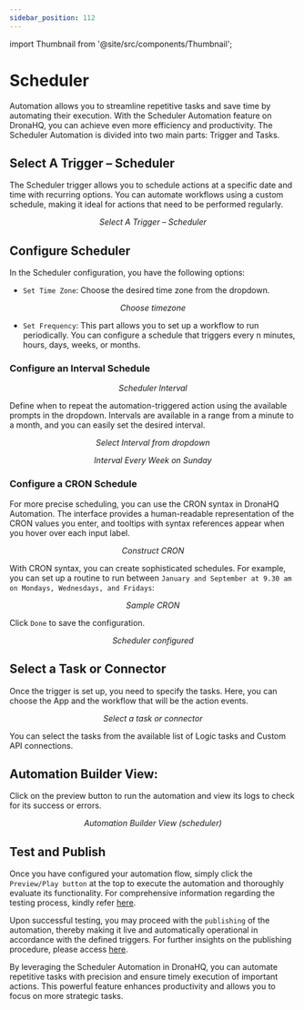 ```yaml
---
sidebar_position: 112
---
```


import Thumbnail from '@site/src/components/Thumbnail';

# Scheduler

Automation allows you to streamline repetitive tasks and save time by automating their execution. With the Scheduler Automation feature on DronaHQ, you can achieve even more efficiency and productivity. The Scheduler Automation is divided into two main parts: Trigger and Tasks.

## Select A Trigger – Scheduler

The Scheduler trigger allows you to schedule actions at a specific date and time with recurring options. You can automate workflows using a custom schedule, making it ideal for actions that need to be performed regularly.

<figure>
  <Thumbnail src="/img/automation/scheduler/select-trigger.png" alt="Select A Trigger – Scheduler" width='70%'/>
  <figcaption align = "center"><i>Select A Trigger – Scheduler</i></figcaption>
</figure>

## Configure Scheduler

In the Scheduler configuration, you have the following options:

- `Set Time Zone`: Choose the desired time zone from the dropdown.

<figure>
  <Thumbnail src="/img/automation/scheduler/timezone.png" alt="Choose timezone" width='70%'/>
  <figcaption align = "center"><i>Choose timezone</i></figcaption>
</figure>

- `Set Frequency`: This part allows you to set up a workflow to run periodically. You can configure a schedule that triggers every n minutes, hours, days, weeks, or months.

### Configure an Interval Schedule

<figure>
  <Thumbnail src="/img/automation/scheduler/interval.png" alt="Scheduler Interval" width='70%'/>
  <figcaption align = "center"><i>Scheduler Interval</i></figcaption>
</figure>

Define when to repeat the automation-triggered action using the available prompts in the dropdown. Intervals are available in a range from a minute to a month, and you can easily set the desired interval.

<figure>
  <Thumbnail src="/img/automation/scheduler/repeat-every.png" alt="Select Interval from dropdown" width='70%'/>
  <figcaption align = "center"><i>Select Interval from dropdown</i></figcaption>
</figure>

<figure>
  <Thumbnail src="/img/automation/scheduler/frequency-set.png" alt="Interval" width='70%'/>
  <figcaption align = "center"><i>Interval Every Week on Sunday</i></figcaption>
</figure>

### Configure a CRON Schedule

For more precise scheduling, you can use the CRON syntax in DronaHQ Automation. The interface provides a human-readable representation of the CRON values you enter, and tooltips with syntax references appear when you hover over each input label.

<figure>
  <Thumbnail src="/img/automation/scheduler/cron.png" alt="Scheduler Cron" width='70%'/>
  <figcaption align = "center"><i>Construct CRON</i></figcaption>
</figure>

With CRON syntax, you can create sophisticated schedules. For example, you can set up a routine to run between `January and September at 9.30 am on Mondays, Wednesdays, and Fridays`:

<figure>
  <Thumbnail src="/img/automation/scheduler/sample-cron.png" alt="sample Cron" width='70%'/>
  <figcaption align = "center"><i>Sample CRON</i></figcaption>
</figure>

Click `Done` to save the configuration.

<figure>
  <Thumbnail src="/img/automation/scheduler/scheduler-configured.png" alt="Scheduler configured" width='100%'/>
  <figcaption align = "center"><i>Scheduler configured</i></figcaption>
</figure>


## Select a Task or Connector

Once the trigger is set up, you need to specify the tasks. Here, you can choose the App and the workflow that will be the action events.

<figure>
  <Thumbnail src="/img/automation/select-task-or-connector.png" alt="Select a task or connector" width='70%'/>
  <figcaption align = "center"><i>Select a task or connector</i></figcaption>
</figure>

You can select the tasks from the available list of Logic tasks and Custom API connections.

## Automation Builder View:

Click on the preview button to run the automation and view its logs to check for its success or errors.

<figure>
  <Thumbnail src="/img/automation/scheduler/automation-builder-view.png" alt="Automation Builder View (scheduler)" width='70%'/>
  <figcaption align = "center"><i>Automation Builder View (scheduler)</i></figcaption>
</figure>

## Test and Publish

Once you have configured your automation flow, simply click the `Preview/Play button` at the top to execute the automation and thoroughly evaluate its functionality.
For comprehensive information regarding the testing process, kindly refer [here](/automation-test-publish-rollback#testing-automation).

Upon successful testing, you may proceed with the `publishing` of the automation, thereby making it live and automatically operational in accordance with the defined triggers.
For further insights on the publishing procedure, please access [here](/automation-test-publish-rollback#publish-the-automation).

By leveraging the Scheduler Automation in DronaHQ, you can automate repetitive tasks with precision and ensure timely execution of important actions. This powerful feature enhances productivity and allows you to focus on more strategic tasks.